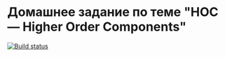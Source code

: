 # Домашнее задание по теме "HOC — Higher Order Components"

[![Build status](https://ci.appveyor.com/api/projects/status/krv8a3fsgep88fgj?svg=true)](https://ci.appveyor.com/project/oksana-danilova/ra-hw-hoc)